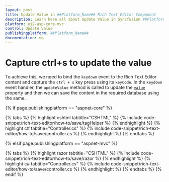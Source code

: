 ```yaml
---
layout: post
title: Update Value in ##Platform_Name## Rich Text Editor Component
description: Learn here all about Update Value in Syncfusion ##Platform_Name## Rich Text Editor component of Syncfusion Essential JS 2 and more.
platform: ej2-asp-core-mvc
control: Update Value
publishingplatform: ##Platform_Name##
documentation: ug
---
```



# Capture ctrl+s to update the value

To achieve this, we need to bind the `keydown` event to the Rich Text Editor content and capture the `ctrl + s` key press using its `keyCode`.
In the `keydown` event handler, the `updateValue` method is called to update the [`value`](https://help.syncfusion.com/cr/aspnetcore-js2/Syncfusion.EJ2.RichTextEditor.RichTextEditor.html#Syncfusion_EJ2_RichTextEditor_RichTextEditor_Value) property and then we can save the content in the required database using the same.

{% if page.publishingplatform == "aspnet-core" %}

{% tabs %}
{% highlight cshtml tabtitle="CSHTML" %}
{% include code-snippet/rich-text-editor/how-to/save/tagHelper %}
{% endhighlight %}
{% highlight c# tabtitle="Controller.cs" %}
{% include code-snippet/rich-text-editor/how-to/save/controller.cs %}
{% endhighlight %}
{% endtabs %}

{% elsif page.publishingplatform == "aspnet-mvc" %}

{% tabs %}
{% highlight razor tabtitle="CSHTML" %}
{% include code-snippet/rich-text-editor/how-to/save/razor %}
{% endhighlight %}
{% highlight c# tabtitle="Controller.cs" %}
{% include code-snippet/rich-text-editor/how-to/save/controller.cs %}
{% endhighlight %}
{% endtabs %}
{% endif %}


